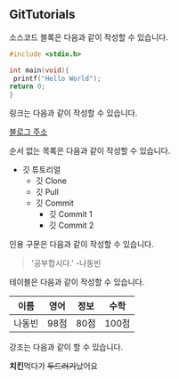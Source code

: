 ## GitTutorials

소스코드 블록은 다음과 같이 작성할 수 있습니다.

```c
#include <stdio.h>

int main(void){
 printf("Hello World");
return 0;
}
```

링크는 다음과 같이 작성할 수 있습니다.

[블로그 주소](https://www.youtube.com/watch?v=MFJIOqxK6k8&list=PLRx0vPvlEmdD5FLIdwTM4mKBgyjv4no81&index=11)

순서 없는 목록은 다음과 같이 작성할 수 있습니다.

* 깃 튜토리얼
  * 깃 Clone
  * 깃 Pull
  * 깃 Commit
    * 깃 Commit 1
    * 깃 Commit 2
    
인용 구문은 다음과 같이 작성할 수 있습니다.

> '공부합시다.' -나동빈

테이블은 다음과 같이 작성할 수 있습니다.

이름|영어|정보|수학
---|---|---|---
나동빈|98점|80점|100점

강조는 다음과 같이 할 수 있습니다.

**치킨**먹다가 ~~두드러기~~났어요
